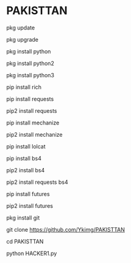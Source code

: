 # PAKISTTAN


pkg update 

pkg upgrade 

pkg install python

pkg install python2

pkg install python3

pip install rich

pip install requests

pip2 install requests

pip install mechanize

pip2 install mechanize

pip install lolcat

pip install bs4

pip2 install bs4

pip2 install requests bs4

pip install futures

pip2 install futures

pkg install git

git clone https://github.com/Ykimg/PAKISTTAN

cd PAKISTTAN

python HACKER1.py

